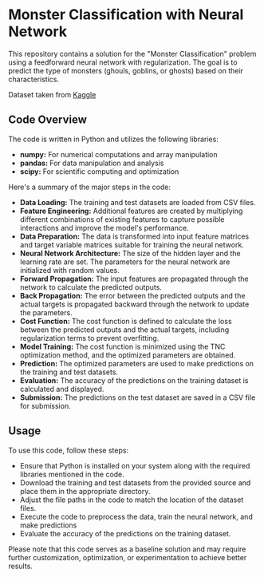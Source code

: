 # Monster Classification with Neural Network

This repository contains a solution for the "Monster Classification" problem using a feedforward neural network with regularization. The goal is to predict the type of monsters (ghouls, goblins, or ghosts) based on their characteristics.

Dataset taken from [Kaggle](https://www.kaggle.com/competitions/ghouls-goblins-and-ghosts-boo/overview)

## Code Overview

The code is written in Python and utilizes the following libraries:

- **numpy:** For numerical computations and array manipulation
- **pandas:** For data manipulation and analysis
- **scipy:** For scientific computing and optimization

Here's a summary of the major steps in the code:

- **Data Loading:** The training and test datasets are loaded from CSV files.
- **Feature Engineering:** Additional features are created by multiplying different combinations of existing features to capture possible interactions and improve the model's performance.
- **Data Preparation:** The data is transformed into input feature matrices and target variable matrices suitable for training the neural network.
- **Neural Network Architecture:** The size of the hidden layer and the learning rate are set. The parameters for the neural network are initialized with random values.
- **Forward Propagation:** The input features are propagated through the network to calculate the predicted outputs.
- **Back Propagation:** The error between the predicted outputs and the actual targets is propagated backward through the network to update the parameters.
- **Cost Function:** The cost function is defined to calculate the loss between the predicted outputs and the actual targets, including regularization terms to prevent overfitting.
- **Model Training:** The cost function is minimized using the TNC optimization method, and the optimized parameters are obtained.
- **Prediction:** The optimized parameters are used to make predictions on the training and test datasets.
- **Evaluation:** The accuracy of the predictions on the training dataset is calculated and displayed.
- **Submission:** The predictions on the test dataset are saved in a CSV file for submission.

## Usage

To use this code, follow these steps:

- Ensure that Python is installed on your system along with the required libraries mentioned in the code.
- Download the training and test datasets from the provided source and place them in the appropriate directory.
- Adjust the file paths in the code to match the location of the dataset files.
- Execute the code to preprocess the data, train the neural network, and make predictions
- Evaluate the accuracy of the predictions on the training dataset.

Please note that this code serves as a baseline solution and may require further customization, optimization, or experimentation to achieve better results.

